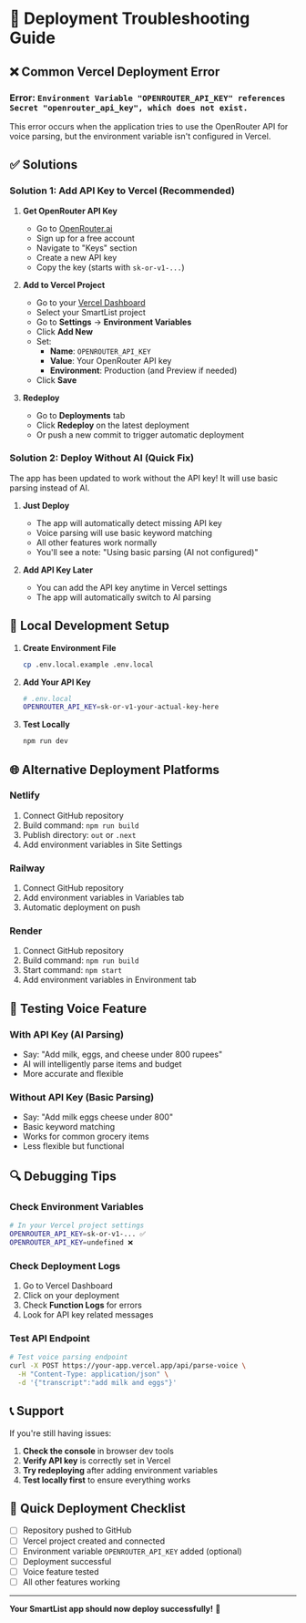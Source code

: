 # 🚀 Deployment Troubleshooting Guide

## ❌ Common Vercel Deployment Error

### Error: `Environment Variable "OPENROUTER_API_KEY" references Secret "openrouter_api_key", which does not exist.`

This error occurs when the application tries to use the OpenRouter API for voice parsing, but the environment variable isn't configured in Vercel.

## ✅ Solutions

### Solution 1: Add API Key to Vercel (Recommended)

1. **Get OpenRouter API Key**
   - Go to [OpenRouter.ai](https://openrouter.ai)
   - Sign up for a free account
   - Navigate to "Keys" section
   - Create a new API key
   - Copy the key (starts with `sk-or-v1-...`)

2. **Add to Vercel Project**
   - Go to your [Vercel Dashboard](https://vercel.com/dashboard)
   - Select your SmartList project
   - Go to **Settings** → **Environment Variables**
   - Click **Add New**
   - Set:
     - **Name**: `OPENROUTER_API_KEY`
     - **Value**: Your OpenRouter API key
     - **Environment**: Production (and Preview if needed)
   - Click **Save**

3. **Redeploy**
   - Go to **Deployments** tab
   - Click **Redeploy** on the latest deployment
   - Or push a new commit to trigger automatic deployment

### Solution 2: Deploy Without AI (Quick Fix)

The app has been updated to work without the API key! It will use basic parsing instead of AI.

1. **Just Deploy**
   - The app will automatically detect missing API key
   - Voice parsing will use basic keyword matching
   - All other features work normally
   - You'll see a note: "Using basic parsing (AI not configured)"

2. **Add API Key Later**
   - You can add the API key anytime in Vercel settings
   - The app will automatically switch to AI parsing

## 🔧 Local Development Setup

1. **Create Environment File**
   ```bash
   cp .env.local.example .env.local
   ```

2. **Add Your API Key**
   ```bash
   # .env.local
   OPENROUTER_API_KEY=sk-or-v1-your-actual-key-here
   ```

3. **Test Locally**
   ```bash
   npm run dev
   ```

## 🌐 Alternative Deployment Platforms

### Netlify
1. Connect GitHub repository
2. Build command: `npm run build`
3. Publish directory: `out` or `.next`
4. Add environment variables in Site Settings

### Railway
1. Connect GitHub repository
2. Add environment variables in Variables tab
3. Automatic deployment on push

### Render
1. Connect GitHub repository
2. Build command: `npm run build`
3. Start command: `npm start`
4. Add environment variables in Environment tab

## 🧪 Testing Voice Feature

### With API Key (AI Parsing)
- Say: "Add milk, eggs, and cheese under 800 rupees"
- AI will intelligently parse items and budget
- More accurate and flexible

### Without API Key (Basic Parsing)
- Say: "Add milk eggs cheese under 800"
- Basic keyword matching
- Works for common grocery items
- Less flexible but functional

## 🔍 Debugging Tips

### Check Environment Variables
```bash
# In your Vercel project settings
OPENROUTER_API_KEY=sk-or-v1-... ✅
OPENROUTER_API_KEY=undefined ❌
```

### Check Deployment Logs
1. Go to Vercel Dashboard
2. Click on your deployment
3. Check **Function Logs** for errors
4. Look for API key related messages

### Test API Endpoint
```bash
# Test voice parsing endpoint
curl -X POST https://your-app.vercel.app/api/parse-voice \
  -H "Content-Type: application/json" \
  -d '{"transcript":"add milk and eggs"}'
```

## 📞 Support

If you're still having issues:

1. **Check the console** in browser dev tools
2. **Verify API key** is correctly set in Vercel
3. **Try redeploying** after adding environment variables
4. **Test locally first** to ensure everything works

## 🎯 Quick Deployment Checklist

- [ ] Repository pushed to GitHub
- [ ] Vercel project created and connected
- [ ] Environment variable `OPENROUTER_API_KEY` added (optional)
- [ ] Deployment successful
- [ ] Voice feature tested
- [ ] All other features working

---

**Your SmartList app should now deploy successfully!** 🎉
